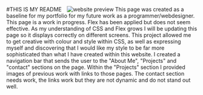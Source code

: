 #THIS IS MY README
<img 
src="C:\Users\danni\code\02-Homework\Assets\hw2capture.JPG" alt="website preview" style="margin-left: 10px"
/>
This page was created as a baseline for my portfolio for my future work as a programmer/webdesigner.
This page is a work in progress. Flex has been applied but does not seem effective. As my understanding of CSS and Flex grows I will be updating this page so it displays correctly on different screens.
This project allowed me to get creative with colour and style within CSS, as well as expressing myself and discovering that I would like my style to be far more sophisticated than what I have created within this website. 
I created a navigation bar that sends the user to the "About Me", "Projects" and "contact" sections on the page. 
Within the "Projects" section I provided images of previous work with links to those pages. 
The contact section needs work, the links work but they are not dynamic and do not stand out well.

